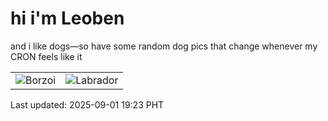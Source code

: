 # hi i'm Leoben

and i like dogs—so have some random dog pics that change whenever my CRON feels like it

|  |  |
|--------|----------|
| ![Borzoi](https://random-dog-vercel.vercel.app/api/random-borzoi?v=1756725813) | ![Labrador](https://random-dog-vercel.vercel.app/api/random-labrador?v=1756725813) |

Last updated: 2025-09-01 19:23 PHT
